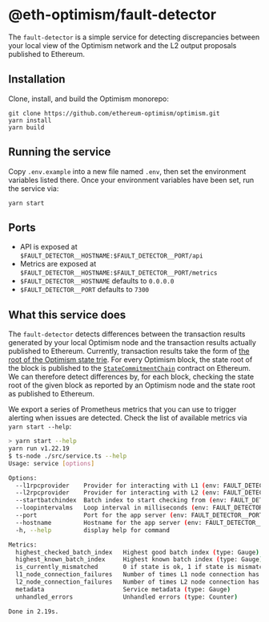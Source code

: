 # @eth-optimism/fault-detector

The `fault-detector` is a simple service for detecting discrepancies between your local view of the Optimism network and the L2 output proposals published to Ethereum.

## Installation

Clone, install, and build the Optimism monorepo:

```
git clone https://github.com/ethereum-optimism/optimism.git
yarn install
yarn build
```

## Running the service

Copy `.env.example` into a new file named `.env`, then set the environment variables listed there.
Once your environment variables have been set, run the service via:

```
yarn start
```

## Ports

- API is exposed at `$FAULT_DETECTOR__HOSTNAME:$FAULT_DETECTOR__PORT/api`
- Metrics are exposed at `$FAULT_DETECTOR__HOSTNAME:$FAULT_DETECTOR__PORT/metrics`
- `$FAULT_DETECTOR__HOSTNAME` defaults to `0.0.0.0`
- `$FAULT_DETECTOR__PORT` defaults to `7300`

## What this service does

The `fault-detector` detects differences between the transaction results generated by your local Optimism node and the transaction results actually published to Ethereum.
Currently, transaction results take the form of [the root of the Optimism state trie](https://medium.com/@eiki1212/ethereum-state-trie-architecture-explained-a30237009d4e).
For every Optimism block, the state root of the block is published to the [`StateCommitmentChain`](https://github.com/ethereum-optimism/optimism/blob/39b7262cc3ffd78cd314341b8512b2683c1d9af7/packages/contracts/contracts/L1/rollup/StateCommitmentChain.sol) contract on Ethereum.
We can therefore detect differences by, for each block, checking the state root of the given block as reported by an Optimism node and the state root as published to Ethereum.

We export a series of Prometheus metrics that you can use to trigger alerting when issues are detected.
Check the list of available metrics via `yarn start --help`:

```sh
> yarn start --help
yarn run v1.22.19
$ ts-node ./src/service.ts --help
Usage: service [options]

Options:
  --l1rpcprovider    Provider for interacting with L1 (env: FAULT_DETECTOR__L1_RPC_PROVIDER)
  --l2rpcprovider    Provider for interacting with L2 (env: FAULT_DETECTOR__L2_RPC_PROVIDER)
  --startbatchindex  Batch index to start checking from (env: FAULT_DETECTOR__START_BATCH_INDEX)
  --loopintervalms   Loop interval in milliseconds (env: FAULT_DETECTOR__LOOP_INTERVAL_MS)
  --port             Port for the app server (env: FAULT_DETECTOR__PORT)
  --hostname         Hostname for the app server (env: FAULT_DETECTOR__HOSTNAME)
  -h, --help         display help for command

Metrics:
  highest_checked_batch_index   Highest good batch index (type: Gauge)
  highest_known_batch_index     Highest known batch index (type: Gauge)
  is_currently_mismatched       0 if state is ok, 1 if state is mismatched (type: Gauge)
  l1_node_connection_failures   Number of times L1 node connection has failed (type: Gauge)
  l2_node_connection_failures   Number of times L2 node connection has failed (type: Gauge)
  metadata                      Service metadata (type: Gauge)
  unhandled_errors              Unhandled errors (type: Counter)

Done in 2.19s.
```
